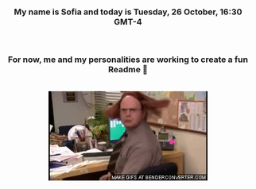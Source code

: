 


<div align="center">
<h3 >My name is Sofia and today is Tuesday, 26 October, 16:30 GMT-4</h3><br>
<h3 >For now, me and my personalities are working to create a fun Readme 👋
</h3><br>
<img src='img/dwight.gif' alt='working...'/>
</div>
